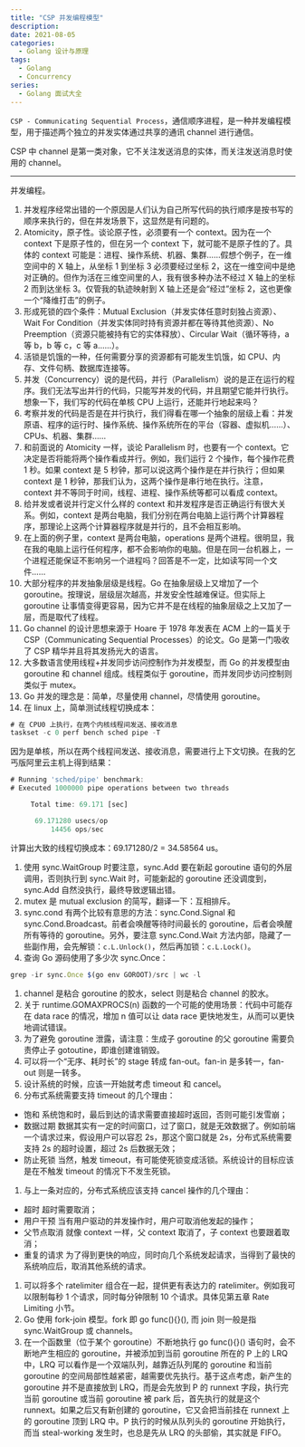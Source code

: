 ```yaml
---
title: "CSP 并发编程模型"
description: 
date: 2021-08-05
categories:
  - Golang 设计与原理
tags:
  - Golang
  - Concurrency
series:	
  - Golang 面试大全
---
```


`CSP - Communicating Sequential Process`，通信顺序进程，是一种并发编程模型，用于描述两个独立的并发实体通过共享的通讯 channel 进行通信。

<!--more-->

CSP 中 channel 是第一类对象，它不关注发送消息的实体，而关注发送消息时使用的 channel。



***

并发编程。

1. 并发程序经常出错的一个原因是人们认为自己所写代码的执行顺序是按书写的顺序来执行的，但在并发场景下，这显然是有问题的。
2. Atomicity，原子性。谈论原子性，必须要有一个 context。因为在一个 context 下是原子性的，但在另一个 context 下，就可能不是原子性的了。具体的 context 可能是：进程、操作系统、机器、集群……假想个例子，在一维空间中的 X 轴上，从坐标 1 到坐标 3 必须要经过坐标 2，这在一维空间中是绝对正确的。但作为活在三维空间里的人，我有很多种办法不经过 X 轴上的坐标 2 而到达坐标 3。仅管我的轨迹映射到 X 轴上还是会“经过”坐标 2，这也更像一个“降维打击”的例子。
3. 形成死锁的四个条件：Mutual Exclusion（并发实体任意时刻独占资源）、Wait For Condition（并发实体同时持有资源并都在等待其他资源）、No Preemption（资源只能被持有它的实体释放）、Circular Wait（循环等待，a 等 b，b 等 c，c 等 a……）。
4. 活锁是饥饿的一种，任何需要分享的资源都有可能发生饥饿，如 CPU、内存、文件句柄、数据库连接等。
5. 并发（Concurrency）说的是代码，并行（Parallelism）说的是正在运行的程序。我们无法写出并行的代码，只能写并发的代码，并且期望它能并行执行。想象一下，我们写的代码在单核 CPU 上运行，还能并行地起来吗？
6. 考察并发的代码是否是在并行执行，我们得看在哪一个抽象的层级上看：并发原语、程序的运行时、操作系统、操作系统所在的平台（容器、虚拟机……）、CPUs、机器、集群……
7. 和前面说的 Atomicity 一样，谈论 Parallelism 时，也要有一个 context。它决定是否将能将两个操作看成并行。例如，我们运行 2 个操作，每个操作花费 1 秒。如果 context 是 5 秒钟，那可以说这两个操作是在并行执行；但如果 context 是 1 秒钟，那我们认为，这两个操作是串行地在执行。注意，context 并不等同于时间，线程、进程、操作系统等都可以看成 context。
8. 给并发或者说并行定义什么样的 context 和并发程序是否正确运行有很大关系。例如，context 是两台电脑，我们分别在两台电脑上运行两个计算器程序，那理论上这两个计算器程序就是并行的，且不会相互影响。
9. 在上面的例子里，context 是两台电脑，operations 是两个进程。很明显，我在我的电脑上运行任何程序，都不会影响你的电脑。但是在同一台机器上，一个进程还能保证不影响另一个进程吗？回答是不一定，比如读写同一个文件……
10. 大部分程序的并发抽象层级是线程。Go 在抽象层级上又增加了一个 goroutine。按理说，层级层次越高，并发安全性越难保证。但实际上 goroutine 让事情变得更容易，因为它并不是在线程的抽象层级之上又加了一层，而是取代了线程。
11. Go channel 的设计思想来源于 Hoare 于 1978 年发表在 ACM 上的一篇关于 CSP（Communicating Sequential Processes）的论文。Go 是第一门吸收了 CSP 精华并且将其发扬光大的语言。
12. 大多数语言使用线程+并发同步访问控制作为并发模型，而 Go 的并发模型由 goroutine 和 channel 组成。线程类似于 goroutine，而并发同步访问控制则类似于 mutex。
13. Go 并发的理念是：简单，尽量使用 channel，尽情使用 goroutine。
14. 在 linux 上，简单测试线程切换成本：

```javascript
# 在 CPU0 上执行，在两个内核线程间发送、接收消息
taskset -c 0 perf bench sched pipe -T
```

因为是单核，所以在两个线程间发送、接收消息，需要进行上下文切换。在我的乞丐版阿里云主机上得到结果：

```javascript
# Running 'sched/pipe' benchmark:
# Executed 1000000 pipe operations between two threads

     Total time: 69.171 [sec]

      69.171280 usecs/op
          14456 ops/sec
```

计算出大致的线程切换成本：69.171280/2 = 34.58564 us。

1. 使用 sync.WaitGroup 时要注意，sync.Add 要在新起 goroutine 语句的外层调用，否则执行到 sync.Wait 时，可能新起的 goroutine 还没调度到，sync.Add 自然没执行，最终导致逻辑出错。
2. mutex 是 mutual exclusion 的简写，翻译一下：互相排斥。
3. sync.cond 有两个比较有意思的方法：sync.Cond.Signal 和 sync.Cond.Broadcast。前者会唤醒等待时间最长的 goroutine，后者会唤醒所有等待的 goroutine。另外，要注意 sync.Cond.Wait 方法内部，隐藏了一些副作用，会先解锁：`c.L.Unlock()`，然后再加锁：`c.L.Lock()`。
4. 查询 Go 源码使用了多少次 sync.Once：

```javascript
grep -ir sync.Once $(go env GOROOT)/src | wc -l
```

1. channel 是粘合 goroutine 的胶水，select 则是粘合 channel 的胶水。
2. 关于 runtime.GOMAXPROCS(n) 函数的一个可能的使用场景：代码中可能存在 data race 的情况，增加 n 值可以让 data race 更快地发生，从而可以更快地调试错误。
3. 为了避免 goroutine 泄露，请注意：生成子 goroutine 的父 goroutine 需要负责停止子 gotoutine，即谁创建谁销毁。
4. 可以将一个“无序、耗时长”的 stage 转成 fan-out。fan-in 是多转一，fan-out 则是一转多。
5. 设计系统的时候，应该一开始就考虑 timeout 和 cancel。
6. 分布式系统需要支持 timeout 的几个理由：

- 饱和 系统饱和时，最后到达的请求需要直接超时返回，否则可能引发雪崩；
- 数据过期 数据其实有一定的时间窗口，过了窗口，就是无效数据了。例如前端一个请求过来，假设用户可以容忍 2s，那这个窗口就是 2s，分布式系统需要支持 2s 的超时设置，超过 2s 后数据无效；
- 防止死锁 当然，触发 timeout，有可能使死锁变成活锁。系统设计的目标应该是在不触发 timeout 的情况下不发生死锁。

1. 与上一条对应的，分布式系统应该支持 cancel 操作的几个理由：

- 超时 超时需要取消；
- 用户干预 当有用户驱动的并发操作时，用户可取消他发起的操作；
- 父节点取消 就像 context 一样，父 context 取消了，子 context 也要跟着取消；
- 重复的请求 为了得到更快的响应，同时向几个系统发起请求，当得到了最快的系统响应后，取消其他系统的请求。

1. 可以将多个 ratelimiter 组合在一起，提供更有表达力的 ratelimiter。例如我可以限制每秒 1 个请求，同时每分钟限制 10 个请求。具体见第五章 Rate Limiting 小节。
2. Go 使用 fork-join 模型。fork 即 go func(){}(), 而 join 则一般是指 sync.WaitGroup 或 channels。
3. 在一个函数里（位于某个 goroutine）不断地执行 go func(){}() 语句时，会不断地产生相应的 goroutine，并被添加到当前 goroutine 所在的 P 上的 LRQ 中，LRQ 可以看作是一个双端队列，越靠近队列尾的 goroutine 和当前 goroutine 的空间局部性越紧密，越需要优先执行。基于这点考虑，新产生的 goroutine 并不是直接放到 LRQ，而是会先放到 P 的 runnext 字段，执行完当前 goroutine 或当前 goroutine 被 park 后，首先执行的就是这个 runnext。如果之后又有新创建的 goroutine，它又会把当前挂在 runnext 上的 goroutine 顶到 LRQ 中。P 执行的时候从队列头的 goroutine 开始执行，而当 steal-working 发生时，也总是先从 LRQ 的头部偷，其实就是 FIFO。

